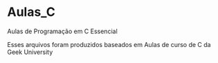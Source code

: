 # Aulas_C
Aulas de Programação em C Essencial

Esses arquivos foram produzidos baseados em Aulas de curso de C da Geek University
